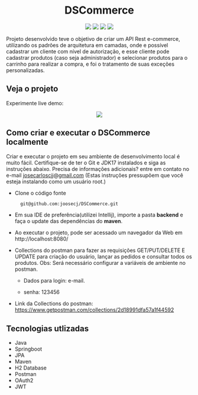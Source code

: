 <h1 align="center">DSCommerce</h1>

<p align='center'> 
    <img src="https://img.shields.io/badge/Spring_Boot  V2.7.3-F2F4F9?style=for-the-badge&logo=spring-boot"/>
    <img src="https://img.shields.io/badge/Java-ED8B00?style=for-the-badge&logo=java&logoColor=white"/>  
    <img src="https://img.shields.io/badge/JWT-F2F4F9?style=for-the-badge&logo=JSON%20web%20tokens&logoColor=black"/>
    <img src="https://img.shields.io/badge/IntelliJ_IDEA-000000.svg?style=for-the-badge&logo=intellij-idea&logoColor=white"/>
</p>    

Projeto desenvolvido teve o objetivo de criar um API Rest e-commerce, utilizando os padrões de arquitetura em camadas, onde e possível cadastrar um cliente  com nível de autorização, e esse cliente pode cadastrar produtos (caso seja administrador) e selecionar produtos para o carrinho para realizar a compra, e foi o tratamento de suas exceções personalizadas.

<h2>Veja o projeto</h2>

Experimente live demo:

<p align='center'> <img src="https://i.imgur.com/r7Giga8.gif"/></p>



<h2>Como criar e executar o DSCommerce localmente</h2>

Criar e executar o projeto em seu ambiente de desenvolvimento local é muito fácil. Certifique-se de ter o Git e JDK17 instalados e siga as instruções abaixo. Precisa de informações adicionais? entre em contato no e-mail josecarloscjj@gmail.com 
(Estas instruções pressupõem que você esteja instalando como um usuário root.)

- Clone o código fonte

   ```bash
     git@github.com:joosecj/DSCommerce.git
   ```

- Em sua IDE de preferência(utilizei Intellij), importe a pasta **backend** e faça o update das dependências do **maven**.

- Ao executar o projeto, pode ser acessado um navegador da Web em http://localhost:8080/

- Collections do postman para fazer as requisições GET/PUT/DELETE E UPDATE para criação do usuário, lançar as pedidos e consultar todos os produtos. Obs: Será necessário configurar a variáveis de ambiente no postman.  

   - Dados para login: e-mail. 

   - senha: 123456

      

- Link da Collections do postman: https://www.getpostman.com/collections/2d18991dfa57a1f44592


<h2>Tecnologias utlizadas</h2>

- Java
- Springboot
- JPA
- Maven
- H2 Database
- Postman
- OAuth2
- JWT
